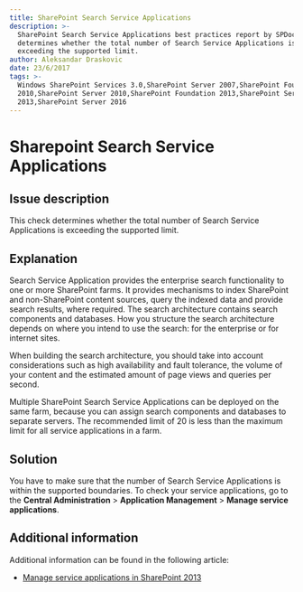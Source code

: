 ```yaml
---
title: SharePoint Search Service Applications
description: >-
  SharePoint Search Service Applications best practices report by SPDocKit
  determines whether the total number of Search Service Applications is
  exceeding the supported limit.
author: Aleksandar Draskovic
date: 23/6/2017
tags: >-
  Windows SharePoint Services 3.0,SharePoint Server 2007,SharePoint Foundation
  2010,SharePoint Server 2010,SharePoint Foundation 2013,SharePoint Server
  2013,SharePoint Server 2016
---
```


# Sharepoint Search Service Applications

## Issue description

This check determines whether the total number of Search Service Applications is exceeding the supported limit.

## Explanation

Search Service Application provides the enterprise search functionality to one or more SharePoint farms. It provides mechanisms to index SharePoint and non-SharePoint content sources, query the indexed data and provide search results, where required. The search architecture contains search components and databases. How you structure the search architecture depends on where you intend to use the search: for the enterprise or for internet sites.

When building the search architecture, you should take into account considerations such as high availability and fault tolerance, the volume of your content and the estimated amount of page views and queries per second.

Multiple SharePoint Search Service Applications can be deployed on the same farm, because you can assign search components and databases to separate servers. The recommended limit of 20 is less than the maximum limit for all service applications in a farm.

## Solution

You have to make sure that the number of Search Service Applications is within the supported boundaries. To check your service applications, go to the **Central Administration** &gt; **Application Management** &gt; **Manage service applications**.

## Additional information

Additional information can be found in the following article:

* [Manage service applications in SharePoint 2013](https://technet.microsoft.com/en-us/library/ee704544.aspx)

